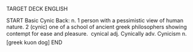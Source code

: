 TARGET DECK
ENGLISH

START
Basic
Cynic
Back: n. 1 person with a pessimistic view of human nature. 2 (cynic) one of a school of ancient greek philosophers showing contempt for ease and pleasure.  cynical adj. Cynically adv. Cynicism n. [greek kuon dog]
END

